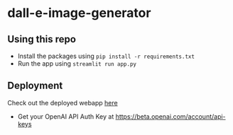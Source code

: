 # dall-e-image-generator

## Using this repo
* Install the packages using ```pip install -r requirements.txt```
* Run the app using ```streamlit run app.py```

## Deployment
Check out the deployed webapp [here](https://dall-e-image-generator.onrender.com)
* Get your OpenAI API Auth Key at https://beta.openai.com/account/api-keys
